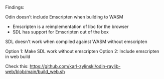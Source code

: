 Findings:

Odin doesn't include Emscripten when building to WASM

- Emscripten is a reimplementation of libc for the browser
- SDL has support for Emscripten out of the box

SDL doesn't work when compiled against WASM without emscripten

Option 1: Make SDL work without emscripten
Option 2: Include emscripten in web build

Check this:
https://github.com/karl-zylinski/odin-raylib-web/blob/main/build_web.sh

